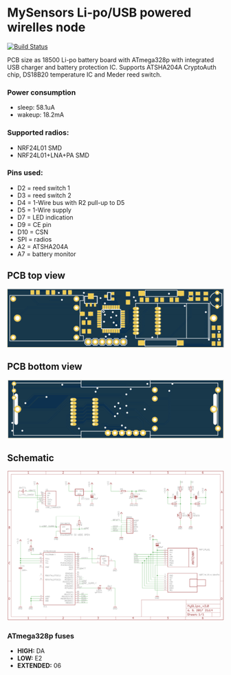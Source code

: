 # MySensors Li-po/USB powered wirelles node
[![Build Status](https://travis-ci.org/pilotak/MySLipo.svg?branch=master)](https://travis-ci.org/pilotak/MySLipo)

PCB size as 18500 Li-po battery board with ATmega328p with integrated USB charger and battery protection IC. Supports ATSHA204A CryptoAuth chip, DS18B20 temperature IC and Meder reed switch.

### Power consumption
* sleep: 58.1uA
* wakeup: 18.2mA

### Supported radios:
* NRF24L01 SMD
* NRF24L01+LNA+PA SMD

### Pins used:
* D2 = reed switch 1
* D3 = reed switch 2
* D4 = 1-Wire bus with R2 pull-up to D5
* D5 = 1-Wire supply
* D7 = LED indication
* D9 = CE pin
* D10 = CSN
* SPI = radios
* A2 = ATSHA204A
* A7 = battery monitor

## PCB top view
![PCB top view](./images/MySLipo_v2.0_Top.png)
## PCB bottom view
![PCB bottom view](./images/MySLipo_v2.0_Bottom.png)


## Schematic
![PCB bottom view](./images/sch.png)

### ATmega328p fuses
- **HIGH:** DA
- **LOW:** E2
- **EXTENDED:** 06
